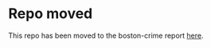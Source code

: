 # Repo moved

This repo has been moved to the boston-crime report [here](https://github.com/georgetown-analytics/boston-crime).
